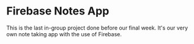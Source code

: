 # Firebase Notes App
This is the last in-group project done before our final week.
It's our very own note taking app with the use of Firebase.
